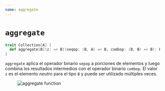 ```yaml
---
name: aggregate
---
```


# `aggregate`

~~~ scala
trait Collection[A] {
  def aggregate[B](z: => B)(seqop: (B, A) => B, combop: (B, B) => B): B
}
~~~

`aggregate` aplica el operador binario `sepop` a porciones de elementos y luego combina los resultados intermedios con el operador binario `combop`.
El valor `z` es el elemento _neutro_ para el tipo `B` y puede ser utilizado múltiples veces.

<figure class="diagram">
  <img src="../images/aggregate.svg" alt="aggregate function">
  <!-- <figcaption class="diagram-desc"></figcaption> -->
</figure>
